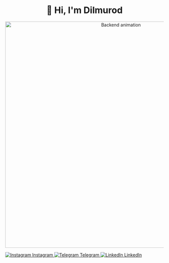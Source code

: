 <h1 align="center">👋 Hi, I'm Dilmurod</h1>


<p align="center">
  <img src="./animation.svg" alt="Backend animation" width="720"/>
</p>

<!DOCTYPE html>
<html lang="en">
<head>
  <meta charset="UTF-8">
  <meta name="viewport" content="width=device-width, initial-scale=1.0">
  <title>Social Media Links</title>
  <script src="https://cdn.tailwindcss.com"></script>
</head>
<body>
  <div class="flex justify-center space-x-4 py-4">
    <a href="https://www.instagram.com/dilmurodeshmamatov_/" target="_blank" class="group relative">
      <img src="https://img.shields.io/badge/Instagram-%23E4405F.svg?&style=flat-square&logo=instagram&logoColor=white" alt="Instagram" class="transition-transform duration-300 group-hover:scale-110"/>
      <span class="absolute -bottom-8 left-1/2 transform -translate-x-1/2 text-xs text-gray-600 opacity-0 group-hover:opacity-100 transition-opacity duration-300">Instagram</span>
    </a>
    <a href="https://t.me/Im_dimaa" target="_blank" class="group relative">
      <img src="https://img.shields.io/badge/Telegram-%231877F2.svg?&style=flat-square&logo=telegram&logoColor=white" alt="Telegram" class="transition-transform duration-300 group-hover:scale-110"/>
      <span class="absolute -bottom-8 left-1/2 transform -translate-x-1/2 text-xs text-gray-600 opacity-0 group-hover:opacity-100 transition-opacity duration-300">Telegram</span>
    </a>
    <a href="https://www.linkedin.com/in/dilmurodeshmamatov1/" target="_blank" class="group relative">
      <img src="https://img.shields.io/badge/LinkedIn-%230077B5.svg?&style=flat-square&logo=linkedin&logoColor=white" alt="LinkedIn" class="transition-transform duration-300 group-hover:scale-110"/>
      <span class="absolute -bottom-8 left-1/2 transform -translate-x-1/2 text-xs text-gray-600 opacity-0 group-hover:opacity-100 transition-opacity duration-300">LinkedIn</span>
    </a>
  </div>
</body>
</html>

